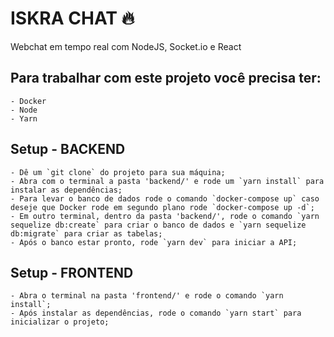 # ISKRA CHAT 🔥
Webchat em tempo real com NodeJS, Socket.io e React

## Para trabalhar com este projeto você precisa ter:
    - Docker
    - Node
    - Yarn

## Setup - BACKEND
    - Dê um `git clone` do projeto para sua máquina;
    - Abra com o terminal a pasta 'backend/' e rode um `yarn install` para instalar as dependências;
    - Para levar o banco de dados rode o comando `docker-compose up` caso deseje que Docker rode em segundo plano rode `docker-compose up -d`;
    - Em outro terminal, dentro da pasta 'backend/', rode o comando `yarn sequelize db:create` para criar o banco de dados e `yarn sequelize db:migrate` para criar as tabelas;
    - Após o banco estar pronto, rode `yarn dev` para iniciar a API;

## Setup - FRONTEND
    - Abra o terminal na pasta 'frontend/' e rode o comando `yarn install`;
    - Após instalar as dependências, rode o comando `yarn start` para inicializar o projeto;

